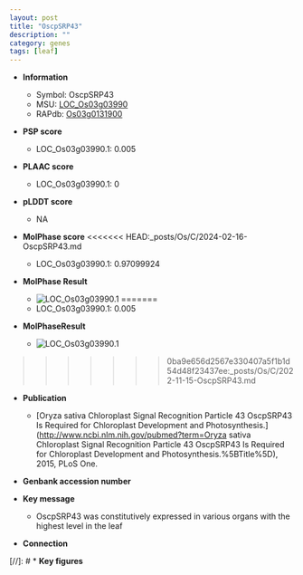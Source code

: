 ```yaml
---
layout: post
title: "OscpSRP43"
description: ""
category: genes
tags: [leaf]
---
```


* **Information**  
    + Symbol: OscpSRP43  
    + MSU: [LOC_Os03g03990](http://rice.plantbiology.msu.edu/cgi-bin/ORF_infopage.cgi?orf=LOC_Os03g03990)  
    + RAPdb: [Os03g0131900](http://rapdb.dna.affrc.go.jp/viewer/gbrowse_details/irgsp1?name=Os03g0131900)  

* **PSP score**  
    + LOC_Os03g03990.1: 0.005 

* **PLAAC score**  
    + LOC_Os03g03990.1: 0 

* **pLDDT score**
    + NA


* **MolPhase score**
<<<<<<< HEAD:_posts/Os/C/2024-02-16-OscpSRP43.md
    + LOC_Os03g03990.1: 0.97099924

* **MolPhase Result**
    + ![LOC_Os03g03990.1](https://304243504.github.io/Pictures/LOC_Os03g/LOC_Os03g03990.1.png)
=======
    + LOC_Os03g03990.1: 0.005

* **MolPhaseResult**
    + ![LOC_Os03g03990.1](https://ricepsp.github.io/pictures/LOC_Os03g/LOC_Os03g03990.1.png)
>>>>>>> 0ba9e656d2567e330407a5f1b1d54d48f23437ee:_posts/Os/C/2022-11-15-OscpSRP43.md

* **Publication**  
    + [Oryza sativa Chloroplast Signal Recognition Particle 43 OscpSRP43 Is Required for Chloroplast Development and Photosynthesis.](http://www.ncbi.nlm.nih.gov/pubmed?term=Oryza sativa Chloroplast Signal Recognition Particle 43 OscpSRP43 Is Required for Chloroplast Development and Photosynthesis.%5BTitle%5D), 2015, PLoS One.

* **Genbank accession number**  

* **Key message**  
    + OscpSRP43 was constitutively expressed in various organs with the highest level in the leaf

* **Connection**  

[//]: # * **Key figures**  


